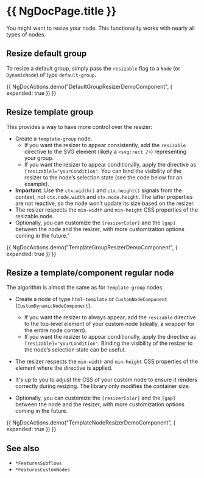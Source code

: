 # {{ NgDocPage.title }}

You might want to resize your node. This functionality works with nearly all types of nodes.

## Resize default group

To resize a default group, simply pass the `resizable` flag to a `Node` (or `DynamicNode`) of type `default-group`.

{{ NgDocActions.demo("DefaultGroupResizerDemoComponent", { expanded: true }) }}

## Resize template group

This provides a way to have more control over the resizer:

- Create a `template-group` node.
  - If you want the resizer to appear consistently, add the `resizable` directive to the SVG element (likely a `<svg:rect />`) representing your group.
  - If you want the resizer to appear conditionally, apply the directive as `[resizable]="yourCondition"`. You can bind the visibility of the resizer to the node’s selection state (see the code below for an example).
- **Important**: Use the `ctx.width()` and `ctx.height()` signals from the context, not `ctx.node.width` and `ctx.node.height`. The latter properties are not reactive, so the node won’t update its size based on the resizer.
- The resizer respects the `min-width` and `min-height` CSS properties of the resizable node.
- Optionally, you can customize the `[resizerColor]` and the `[gap]` between the node and the resizer, with more customization options coming in the future."

{{ NgDocActions.demo("TemplateGroupResizerDemoComponent", { expanded: true }) }}

## Resize a template/component regular node

The algorithm is almost the same as for `template-group` nodes:

- Create a node of type `html-template` or `CustomNodeComponent` (`CustomDynamicNodeComponent`).
  - If you want the resizer to always appear, add the `resizable` directive to the top-level element of your custom node (ideally, a wrapper for the entire node content).
  - If you want the resizer to appear conditionally, apply the directive as `[resizable]="yourCondition"`. Binding the visibility of the resizer to the node’s selection state can be useful.

- The resizer respects the `min-width` and `min-height` CSS properties of the element where the directive is applied.

- It's up to you to adjust the CSS of your custom node to ensure it renders correctly during resizing. The library only modifies the container size.

- Optionally, you can customize the `[resizerColor]` and the `[gap]` between the node and the resizer, with more customization options coming in the future.

{{ NgDocActions.demo("TemplateNodeResizerDemoComponent", { expanded: true }) }}

## See also

- `*FeaturesSubflows`
- `*FeaturesCustomNodes`
